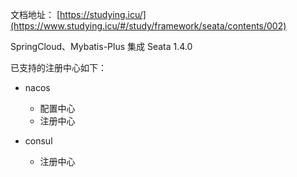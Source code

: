 文档地址：
[https://studying.icu/](https://www.studying.icu/#/study/framework/seata/contents/002)

SpringCloud、Mybatis-Plus 集成 Seata 1.4.0

已支持的注册中心如下：

- nacos

    - 配置中心
    - 注册中心
    
- consul

    - 注册中心
    
 